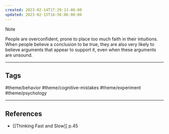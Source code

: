 ```yaml
---
created: 2023-02-14T17:29:13-08:00
updated: 2023-02-15T16:56:06-08:00
---
```

> [!NOTE]
> People are overconfident, prone to place too much faith in their intuitions. When people believe a conclusion to be true, they are also very likely to believe arguments that appear to support it, even when these arguments are unsound.

---
## Tags
#theme/behavior #theme/cognitive-mistakes #theme/experiment #theme/psychology 

---
## References
- [[Thinking Fast and Slow]] p.45